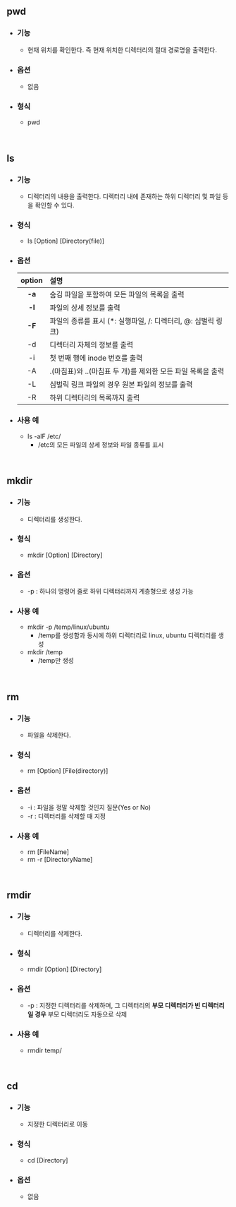 ## pwd

- ### 기능
  - 현재 위치를 확인한다. 즉 현재 위치한 디렉터리의 절대 경로명을 출력한다.
- ### 옵션
  - 없음
- ### 형식
  - pwd

<br>

## ls

- ### 기능
  - 디렉터리의 내용을 출력한다. 디렉터리 내에 존재하는 하위 디렉터리 및 파일 등을 확인할 수 있다. 
- ### 형식
  - ls [Option] [Directory(file)]
- ### 옵션
  option | 설명
  |:-:|:---|
  |**-a**| 숨김 파일을 포함하여 모든 파일의 목록을 출력|
  |**-l**| 파일의 상세 정보를 출력|
  |**-F**| 파일의 종류를 표시 (*: 실행파일, /: 디렉터리, @: 심벌릭 링크)|
  |-d| 디렉터리 자체의 정보를 출력|
  |-i| 첫 번째 행에 inode 번호를 출력|
  |-A| .(마침표)와 ..(마침표 두 개)를 제외한 모든 파일 목록을 출력|
  |-L| 심벌릭 링크 파일의 경우 원본 파일의 정보를 출력|
  |-R| 하위 디렉터리의 목록까지 출력|

- ### 사용 예
  - ls -alF /etc/
    - /etc의 모든 파일의 상세 정보와 파일 종류를 표시

<br>

## mkdir

- ### 기능
  - 디렉터리를 생성한다.
- ### 형식
  - mkdir [Option] [Directory]
- ### 옵션
  - -p : 하나의 명령어 줄로 하위 디렉터리까지 계층형으로 생성 가능
- ### 사용 예
  - mkdir -p /temp/linux/ubuntu
    - /temp를 생성함과 동시에 하위 디렉터리로 linux, ubuntu 디렉터리를 생성
  - mkdir /temp
    - /temp만 생성

<br>

## rm

- ### 기능
  - 파일을 삭제한다.
- ### 형식
  - rm [Option] [File(directory)]
- ### 옵션
  - -i : 파일을 정말 삭제할 것인지 질문(Yes or No)
  - -r : 디렉터리를 삭제할 때 지정
- ### 사용 예
  - rm [FileName]
  - rm -r [DirectoryName]

<br>

## rmdir

- ### 기능
  - 디렉터리를 삭제한다.
- ### 형식
  - rmdir [Option] [Directory]
- ### 옵션
  - -p : 지정한 디렉터리를 삭제하며, 그 디렉터리의 **부모 디렉터리가 빈 디렉터리일 경우** 부모 디렉터리도 자동으로 삭제
- ### 사용 예
  - rmdir temp/

<br>

## cd 

- ### 기능 
  - 지정한 디렉터리로 이동
- ### 형식
  - cd [Directory]
- ### 옵션
  - 없음
